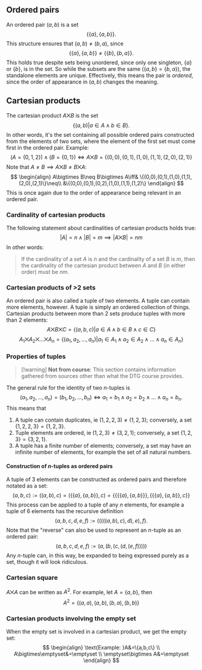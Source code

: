 ## Ordered pairs
An ordered pair $(a, b)$ is a set
$$
\{\{a\},\{a,b\}\}.
$$
This structure ensures that $(a,b)\neq(b,a)$, since
$$
\{\{a\},\{a,b\}\}\neq\{\{b\},\{b,a\}\}.
$$
This holds true despite sets being unordered, since only one singleton, $\{a\}$ or $\{b\}$, is in the set. So while the subsets are the same ($\{a,b\}=\{b,a\}$), the standalone elements are unique. Effectively, this means the pair is *ordered*, since the order of appearance in $(a,b)$ changes the meaning.
## Cartesian products
The cartesian product $A\bigtimes B$ is the set
$$
\{(a,b)|a\in A\wedge b\in B\}.
$$
In other words, it's the set containing all possible ordered pairs constructed from the elements of two sets, where the element of the first set must come first in the ordered pair. Example:
$$
(A=\{0,1,2\})\wedge (B=\{0,1\})\iff A\bigtimes B=\{(0,0),(0,1),(1,0),(1,1),(2,0),(2,1)\}
$$
Note that $A\neq B\implies A\bigtimes B\neq B\bigtimes A$:
$$
\begin{align}
A\bigtimes B\neq B\bigtimes A\iff&
\{(0,0),(0,1),(1,0),(1,1),(2,0),(2,1)\}\neq\\
&\{(0,0),(0,1),(0,2),(1,0),(1,1),(1,2)\}
\end{align}
$$
This is once again due to the order of appearance being relevant in an ordered pair.
### Cardinality of cartesian products
The following statement about cardinalities of cartesian products holds true:
$$
|A|=n\wedge|B|=m\implies|A\bigtimes B|=nm
$$
In other words:
> If the cardinality of a set $A$ is $n$ and the cardinality of a set $B$ is $m$, then the cardinality of the cartesian product between $A$ and $B$ (in either order) must be $nm$.

### Cartesian products of >2 sets
An ordered pair is also called a tuple of two elements. A tuple can contain more elements, however. A tuple is simply an ordered collection of things. Cartesian products between more than 2 sets produce tuples with more than 2 elements:
$$
A\bigtimes B\bigtimes C = \{(a,b,c)|a\in A\wedge b\in B\wedge c\in C\}
$$
$$
A_1\bigtimes A_2\bigtimes\ldots\bigtimes A_n=\{(a_1,a_2,\ldots,a_n)|a_1\in A_1\wedge a_2\in A_2\wedge\ldots\wedge a_n\in A_n\}
$$
### Properties of tuples
>[!warning] **Not from course**: This section contains information gathered from sources other than what the DTG course provides.

The general rule for the identity of two $n$-tuples is
$$
(a_1,a_2,\ldots,a_n)=(b_1,b_2,\ldots,b_n)\iff a_1=b_1\wedge a_2=b_2\wedge\ldots\wedge a_n=b_n.
$$
This means that
1. A tuple can contain duplicates, ie $(1,2,2,3)\neq (1,2,3)$; conversely, a set $\{1,2,2,3\}=\{1,2,3\}$.
2. Tuple elements are ordered, ie $(1,2,3)\neq(3,2,1)$; conversely, a set $\{1,2,3\}=\{3,2,1\}$.
3. A tuple has a finite number of elements; conversely, a set may have an infinite number of elements, for example the set of all natural numbers.
#### Construction of $n$-tuples as ordered pairs
A tuple of 3 elements can be constructed as ordered pairs and therefore notated as a set:
$$
(a,b,c)
:=((a,b),c)
=(\{\{a\},\{a,b\}\},c)
=\{\{\{\{a\},\{a,b\}\}\},\{\{\{a\},\{a,b\}\},c\}\}
$$
This process can be applied to a tuple of any $n$ elements, for example a tuple of 6 elements has the recursive definition
$$
(a,b,c,d,e,f):=(((((a,b),c),d),e),f).
$$
Note that the "reverse" can also be used to represent an $n$-tuple as an ordered pair:
$$
(a,b,c,d,e,f):=(a,(b,(c,(d,(e,f)))))
$$
Any $n$-tuple can, in this way, be expanded to being expressed purely as a set, though it will look ridiculous.
### Cartesian square
$A\bigtimes A$ can be written as $A^2$. For example, let $A=\{a,b\}$, then
$$
A^2=\{(a,a),(a,b),(b,a),(b,b)\}
$$
### Cartesian products involving the empty set
When the empty set is involved in a cartesian product, we get the empty set:
$$
\begin{align}
\text{Example: }A&=\{a,b,c\} \\
A\bigtimes\emptyset&=\emptyset \\
\emptyset\bigtimes A&=\emptyset
\end{align}
$$

